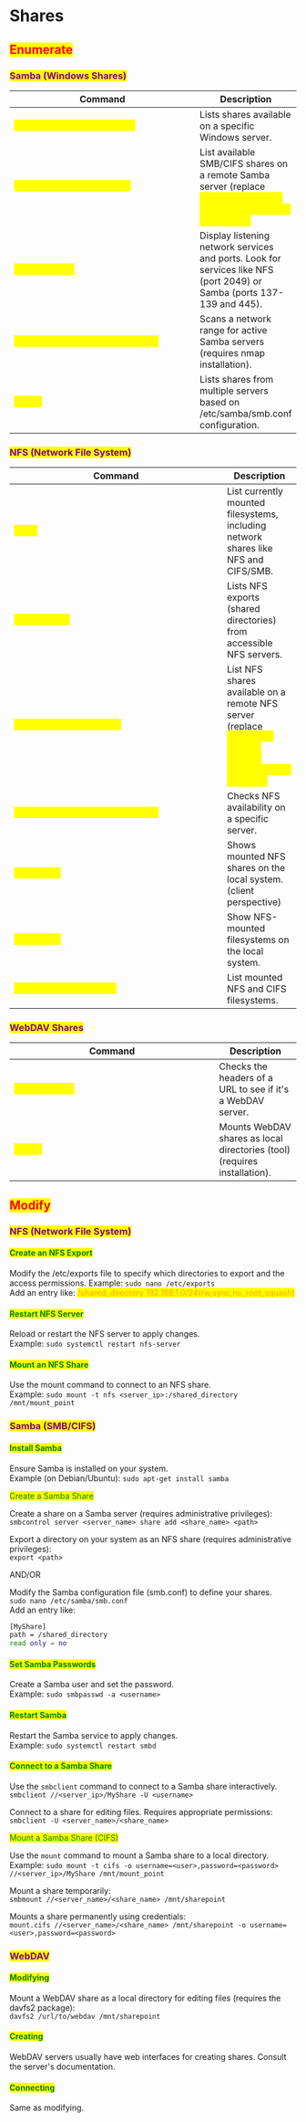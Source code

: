 # Shares

## <mark style="color:red;">Enumerate</mark>

### <mark style="color:purple;">Samba (Windows Shares)</mark>

<table data-header-hidden data-full-width="true"><thead><tr><th width="361">Command</th><th>Description</th></tr></thead><tbody><tr><td><mark style="color:yellow;"><code>smbclient -L &#x3C;server_name></code></td><td>Lists shares available on a specific Windows server.</td></tr><tr><td><mark style="color:yellow;"><code>smbclient -L //&#x3C;hostname></code></td><td>List available SMB/CIFS shares on a remote Samba server (replace <mark style="color:yellow;"><code>&#x3C;hostname></code> with the server's hostname or IP address).</td></tr><tr><td><mark style="color:yellow;"><code>netstat -tuln</code></td><td>Display listening network services and ports. Look for services like NFS (port 2049) or Samba (ports 137-139 and 445).</td></tr><tr><td><mark style="color:yellow;"><code>nmap -p 139,445 &#x3C;network_range></code></td><td>Scans a network range for active Samba servers (requires nmap installation).</td></tr><tr><td><mark style="color:yellow;"><code>smbmap</code></td><td>Lists shares from multiple servers based on /etc/samba/smb.conf configuration.</td></tr></tbody></table>



### <mark style="color:purple;">NFS (Network File System)</mark>

<table data-header-hidden data-full-width="true"><thead><tr><th width="358">Command</th><th>Description</th></tr></thead><tbody><tr><td><mark style="color:yellow;"><code>mount</code></td><td>List currently mounted filesystems, including network shares like NFS and CIFS/SMB.</td></tr><tr><td><mark style="color:yellow;"><code>showmount -e</code></td><td>Lists NFS exports (shared directories) from accessible NFS servers.</td></tr><tr><td><mark style="color:yellow;"><code>showmount -e &#x3C;hostname></code></td><td>List NFS shares available on a remote NFS server (replace <mark style="color:yellow;"><code>&#x3C;hostname></code> with the server's hostname or IP address).</td></tr><tr><td><mark style="color:yellow;"><code>rpcinfo -p mountd &#x3C;server_name></code></td><td>Checks NFS availability on a specific server.</td></tr><tr><td><mark style="color:yellow;"><code>nfsstat -s</code></td><td>Shows mounted NFS shares on the local system. (client perspective)</td></tr><tr><td><mark style="color:yellow;"><code>nfsstat -m</code></td><td>Show NFS-mounted filesystems on the local system.</td></tr><tr><td><mark style="color:yellow;"><code>findmnt -t nfs -t cifs</code></td><td>List mounted NFS and CIFS filesystems.</td></tr></tbody></table>



### <mark style="color:purple;">WebDAV Shares</mark>

<table data-header-hidden data-full-width="true"><thead><tr><th width="344">Command</th><th>Description</th></tr></thead><tbody><tr><td><mark style="color:yellow;"><code>curl -I &#x3C;URL></code></td><td>Checks the headers of a URL to see if it's a WebDAV server.</td></tr><tr><td><mark style="color:yellow;"><code>davfs2</code></td><td>Mounts WebDAV shares as local directories (tool) (requires installation).</td></tr></tbody></table>



## <mark style="color:red;">Modify</mark>

### <mark style="color:purple;">NFS (Network File System)</mark>

#### <mark style="color:green;">Create an NFS Export</mark>

Modify the /etc/exports file to specify which directories to export and the access permissions. Example: `sudo nano /etc/exports` \
Add an entry like: <mark style="color:orange;">/shared\_directory 192.168.1.0/24(rw,sync,no\_root\_squash)</mark>

#### <mark style="color:green;">Restart NFS Server</mark>

Reload or restart the NFS server to apply changes. \
Example: `sudo systemctl restart nfs-server`

#### <mark style="color:green;">Mount an NFS Share</mark>

Use the mount command to connect to an NFS share. \
Example: `sudo mount -t nfs <server_ip>:/shared_directory /mnt/mount_point`



### <mark style="color:purple;">Samba (SMB/CIFS)</mark>

#### <mark style="color:green;">Install Samba</mark>

Ensure Samba is installed on your system. \
Example (on Debian/Ubuntu): `sudo apt-get install samba`

<mark style="color:green;">Create a Samba Share</mark>

Create a share on a Samba server (requires administrative privileges): \
`smbcontrol server <server_name> share add <share_name> <path>`

Export a directory on your system as an NFS share (requires administrative privileges):\
`export <path>`

AND/OR

Modify the Samba configuration file (smb.conf) to define your shares. \
`sudo nano /etc/samba/smb.conf`\
&#x20;Add an entry like:

```bash
[MyShare]
path = /shared_directory
read only = no
```

#### <mark style="color:green;">Set Samba Passwords</mark>

Create a Samba user and set the password. \
Example: `sudo smbpasswd -a <username>`

#### <mark style="color:green;">Restart Samba</mark>

Restart the Samba service to apply changes. \
Example: `sudo systemctl restart smbd`

#### <mark style="color:green;">Connect to a Samba Share</mark>

Use the `smbclient` command to connect to a Samba share interactively.\
`smbclient //<server_ip>/MyShare -U <username>`

Connect to a share for editing files. Requires appropriate permissions:\
`smbclient -U <server_name>/<share_name>`

<mark style="color:green;">Mount a Samba Share (CIFS)</mark>

Use the `mount` command to mount a Samba share to a local directory. \
Example: `sudo mount -t cifs -o username=<user>,password=<password> //<server_ip>/MyShare /mnt/mount_point`

Mount a share temporarily: \
`smbmount //<server_name>/<share_name> /mnt/sharepoint`

Mounts a share permanently using credentials:\
`mount.cifs //<server_name>/<share_name> /mnt/sharepoint -o username=<user>,password=<password>`



### <mark style="color:purple;">WebDAV</mark>

#### <mark style="color:green;">Modifying</mark>

Mount a WebDAV share as a local directory for editing files (requires the davfs2 package):\
`davfs2 /url/to/webdav /mnt/sharepoint`

#### <mark style="color:green;">Creating</mark>

WebDAV servers usually have web interfaces for creating shares. Consult the server's documentation.

#### <mark style="color:green;">Connecting</mark>

Same as modifying.
